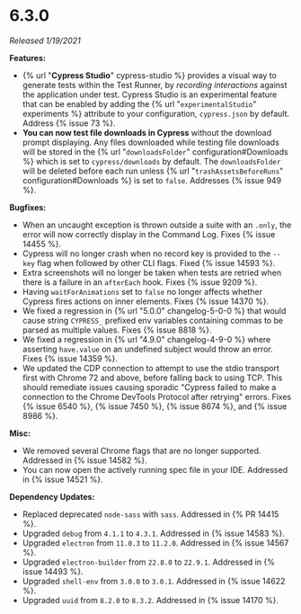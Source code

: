 # 6.3.0

*Released 1/19/2021*

**Features:**

- {% url "**Cypress Studio**" cypress-studio %} provides a visual way to generate tests within the Test Runner, by *recording interactions* against the application under test. Cypress Studio is an experimental feature that can be enabled by adding the {% url "`experimentalStudio`" experiments %} attribute to your configuration, `cypress.json` by default. Address {% issue 73 %}.
- **You can now test file downloads in Cypress** without the download prompt displaying. Any files downloaded while testing file downloads will be stored in the {% url "`downloadsFolder`" configuration#Downloads %} which is set to `cypress/downloads` by default. The `downloadsFolder` will be deleted before each run unless {% url "`trashAssetsBeforeRuns`" configuration#Downloads %} is set to `false`. Addresses {% issue 949 %}.

**Bugfixes:**

- When an uncaught exception is thrown outside a suite with an `.only`, the error will now correctly display in the Command Log. Fixes {% issue 14455 %}.
- Cypress will no longer crash when no record key is provided to the `--key` flag when followed by other CLI flags. Fixed {% issue 14593 %}.
- Extra screenshots will no longer be taken when tests are retried when there is a failure in an `afterEach` hook. Fixes {% issue 9209 %}.
- Having `waitForAnimations` set to `false` no longer affects whether Cypress fires actions on inner elements. Fixes {% issue 14370 %}.
- We fixed a regression in {% url "5.0.0" changelog-5-0-0 %} that would cause string `CYPRESS_` prefixed env variables containing commas to be parsed as multiple values. Fixes {% issue 8818 %}.
- We fixed a regression in {% url "4.9.0" changelog-4-9-0 %} where asserting `have.value` on an undefined subject would throw an error. Fixes {% issue 14359 %}.
- We updated the CDP connection to attempt to use the stdio transport first with Chrome 72 and above, before falling back to using TCP. This should remediate issues causing sporadic "Cypress failed to make a connection to the Chrome DevTools Protocol after retrying" errors. Fixes {% issue 6540 %}, {% issue 7450 %}, {% issue 8674 %}, and {% issue 8986 %}.

**Misc:**

- We removed several Chrome flags that are no longer supported. Addressed in {% issue 14582 %}.
- You can now open the actively running spec file in your IDE. Addressed in {% issue 14521 %}.

**Dependency Updates:**

- Replaced deprecated `node-sass` with `sass`. Addressed in {% PR 14415 %}.
- Upgraded `debug` from `4.1.1` to `4.3.1`. Addressed in {% issue 14583 %}.
- Upgraded `electron` from `11.0.3` to `11.2.0`. Addressed in {% issue 14567 %}.
- Upgraded `electron-builder` from `22.8.0` to `22.9.1`. Addressed in {% issue 14493 %}.
- Upgraded `shell-env` from `3.0.0` to `3.0.1`. Addressed in {% issue 14622 %}.
- Upgraded `uuid` from `8.2.0` to `8.3.2`. Addressed in {% issue 14170 %}.
